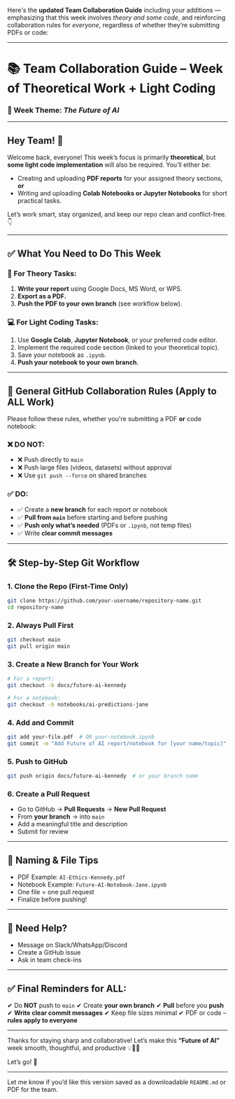 Here's the **updated Team Collaboration Guide** including your additions — emphasizing that this week involves *theory and some code*, and reinforcing collaboration rules for *everyone*, regardless of whether they’re submitting PDFs or code:

---

# 📚 Team Collaboration Guide – Week of Theoretical Work + Light Coding

### 🧠 Week Theme: *The Future of AI*

---

## Hey Team! 👋

Welcome back, everyone! This week’s focus is primarily **theoretical**, but **some light code implementation** will also be required. You’ll either be:

* Creating and uploading **PDF reports** for your assigned theory sections, **or**
* Writing and uploading **Colab Notebooks or Jupyter Notebooks** for short practical tasks.

Let’s work smart, stay organized, and keep our repo clean and conflict-free. 👇

---

## ✅ What You Need to Do This Week

### 📘 For Theory Tasks:

1. **Write your report** using Google Docs, MS Word, or WPS.
2. **Export as a PDF.**
3. **Push the PDF to your own branch** (see workflow below).

### 💻 For Light Coding Tasks:

1. Use **Google Colab**, **Jupyter Notebook**, or your preferred code editor.
2. Implement the required code section (linked to your theoretical topic).
3. Save your notebook as `.ipynb`.
4. **Push your notebook to your own branch**.

---

## 🚨 General GitHub Collaboration Rules (Apply to ALL Work)

Please follow these rules, whether you're submitting a PDF **or** code notebook:

### ❌ DO NOT:

* ❌ Push directly to `main`
* ❌ Push large files (videos, datasets) without approval
* ❌ Use `git push --force` on shared branches

### ✅ DO:

* ✅ Create a **new branch** for each report or notebook
* ✅ **Pull from `main`** before starting and before pushing
* ✅ **Push only what’s needed** (PDFs or `.ipynb`, not temp files)
* ✅ Write **clear commit messages**

---

## 🛠️ Step-by-Step Git Workflow

### 1. Clone the Repo (First-Time Only)

```bash
git clone https://github.com/your-username/repository-name.git
cd repository-name
```

### 2. Always Pull First

```bash
git checkout main
git pull origin main
```

### 3. Create a New Branch for Your Work

```bash
# For a report:
git checkout -b docs/future-ai-kennedy

# For a notebook:
git checkout -b notebooks/ai-predictions-jane
```

### 4. Add and Commit

```bash
git add your-file.pdf  # OR your-notebook.ipynb
git commit -m "Add Future of AI report/notebook for [your name/topic]"
```

### 5. Push to GitHub

```bash
git push origin docs/future-ai-kennedy  # or your branch name
```

### 6. Create a Pull Request

* Go to GitHub → **Pull Requests** → **New Pull Request**
* From **your branch** → into `main`
* Add a meaningful title and description
* Submit for review

---

## 📂 Naming & File Tips

* PDF Example: `AI-Ethics-Kennedy.pdf`
* Notebook Example: `Future-AI-Notebook-Jane.ipynb`
* One file = one pull request
* Finalize before pushing!

---

## 💬 Need Help?

* Message on Slack/WhatsApp/Discord
* Create a GitHub issue
* Ask in team check-ins

---

## ✅ Final Reminders for ALL:

✔ Do **NOT** push to `main`
✔ Create **your own branch**
✔ **Pull** before you **push**
✔ **Write clear commit messages**
✔ Keep file sizes minimal
✔ PDF or code – **rules apply to everyone**

---

Thanks for staying sharp and collaborative! Let’s make this **“Future of AI”** week smooth, thoughtful, and productive 💡🤖📘

Let’s go! 🚀

---

Let me know if you’d like this version saved as a downloadable `README.md` or PDF for the team.
